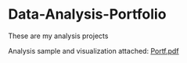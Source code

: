 # Data-Analysis-Portfolio

These are my analysis projects 

Analysis sample and visualization attached:
[Portf.pdf](https://github.com/waarning/Data-Analysis-Portfolio/files/10945381/Portf.pdf)

